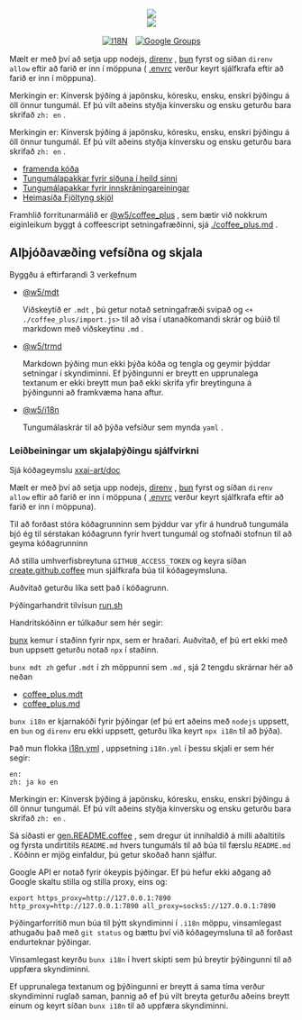 <p align="center"><a href="https://xxai.art"><img src="https://cdn.jsdelivr.net/gh/xxai-art/doc/logo.svg"/></a><br/><a href="https://xxai.art"><img src="https://cdn.jsdelivr.net/gh/xxai-art/doc/xxai.svg"/></a></p><p align="center"><a href="https://github.com/xxai-art/doc#readme"><img alt="I18N" src="https://cdn.jsdelivr.net/gh/wactax/img/t.svg"/></a>　<a href="https://groups.google.com/u/0/g/xxai-art"><img alt="Google Groups" src="https://cdn.jsdelivr.net/gh/wactax/img/g-groups.svg"/></a></p>

Mælt er með því að setja upp nodejs, [direnv](https://direnv.net) , [bun](https://github.com/oven-sh/bun) fyrst og síðan `direnv allow` eftir að farið er inn í möppuna ( [.envrc](https://github.com/xxai-art/doc/blob/main/.envrc) verður keyrt sjálfkrafa eftir að farið er inn í möppuna).

Merkingin er: Kínversk þýðing á japönsku, kóresku, ensku, enskri þýðingu á öll önnur tungumál. Ef þú vilt aðeins styðja kínversku og ensku geturðu bara skrifað `zh: en` .

Merkingin er: Kínversk þýðing á japönsku, kóresku, ensku, enskri þýðingu á öll önnur tungumál. Ef þú vilt aðeins styðja kínversku og ensku geturðu bara skrifað `zh: en` .

* [framenda kóða](https://github.com/xxai-art/web)
* [Tungumálapakkar fyrir síðuna í heild sinni](https://github.com/xxai-art/web/tree/main/i18n)
* [Tungumálapakkar fyrir innskráningareiningar](https://github.com/wacpkg/user/tree/main/ui.i18n)
* [Heimasíða Fjöltyng skjöl](https://github.com/xxai-doc)

Framhlið forritunarmálið er [@w5/coffee_plus](http://npmjs.com/@w5/coffee_plus) , sem bætir við nokkrum eiginleikum byggt á coffeescript setningafræðinni, sjá [./coffee_plus.md](./coffee_plus.md) .

## Alþjóðavæðing vefsíðna og skjala

Byggðu á eftirfarandi 3 verkefnum

* [@w5/mdt](https://www.npmjs.com/package/@w5/mdt)

  Viðskeytið er `.mdt` , þú getur notað setningafræði svipað og `<+ ./coffee_plus/import.js>` til að vísa í utanaðkomandi skrár og búið til markdown með viðskeytinu `.md` .

* [@w5/trmd](https://www.npmjs.com/package/@w5/trmd)

  Markdown þýðing mun ekki þýða kóða og tengla og geymir þýddar setningar í skyndiminni. Ef þýðingunni er breytt en upprunalega textanum er ekki breytt mun það ekki skrifa yfir breytinguna á þýðingunni að framkvæma hana aftur.

* [@w5/i18n](https://www.npmjs.com/package/@w5/i18n)

  Tungumálaskrár til að þýða vefsíður sem mynda `yaml` .

### Leiðbeiningar um skjalaþýðingu sjálfvirkni

Sjá kóðageymslu [xxai-art/doc](https://github.com/xxai-art/doc)

Mælt er með því að setja upp nodejs, [direnv](https://direnv.net) , [bun](https://github.com/oven-sh/bun) fyrst og síðan `direnv allow` eftir að farið er inn í möppuna ( [.envrc](https://github.com/xxai-art/doc/blob/main/.envrc) verður keyrt sjálfkrafa eftir að farið er inn í möppuna).

Til að forðast stóra kóðagrunninn sem þýddur var yfir á hundruð tungumála bjó ég til sérstakan kóðagrunn fyrir hvert tungumál og stofnaði stofnun til að geyma kóðagrunninn

Að stilla umhverfisbreytuna `GITHUB_ACCESS_TOKEN` og keyra síðan [create.github.coffee](https://github.com/xxai-art/doc/blob/main/create.github.coffee) mun sjálfkrafa búa til kóðageymsluna.

Auðvitað geturðu líka sett það í kóðagrunn.

Þýðingarhandrit tilvísun [run.sh](https://github.com/xxai-art/doc/blob/main/run.sh)

Handritskóðinn er túlkaður sem hér segir:

[bunx](https://bun.sh/docs/cli/bunx) kemur í staðinn fyrir npx, sem er hraðari. Auðvitað, ef þú ert ekki með bun uppsett geturðu notað `npx` í staðinn.

`bunx mdt zh` gefur `.mdt` í zh möppunni sem `.md` , sjá 2 tengdu skrárnar hér að neðan

* [coffee_plus.mdt](https://github.com/xxai-doc/zh/blob/main/coffee_plus.mdt)
* [coffee_plus.md](https://github.com/xxai-doc/zh/blob/main/coffee_plus.md)

`bunx i18n` er kjarnakóði fyrir þýðingar (ef þú ert aðeins með `nodejs` uppsett, en `bun` og `direnv` eru ekki uppsett, geturðu líka keyrt `npx i18n` til að þýða).

Það mun flokka [i18n.yml](https://github.com/xxai-art/doc/blob/main/i18n.yml) , uppsetning `i18n.yml` í þessu skjali er sem hér segir:

```
en:
zh: ja ko en
```

Merkingin er: Kínversk þýðing á japönsku, kóresku, ensku, enskri þýðingu á öll önnur tungumál. Ef þú vilt aðeins styðja kínversku og ensku geturðu bara skrifað `zh: en` .

Sá síðasti er [gen.README.coffee](https://github.com/xxai-art/doc/blob/main/gen.README.coffee) , sem dregur út innihaldið á milli aðaltitils og fyrsta undirtitils `README.md` hvers tungumáls til að búa til færslu `README.md` . Kóðinn er mjög einfaldur, þú getur skoðað hann sjálfur.

Google API er notað fyrir ókeypis þýðingar. Ef þú hefur ekki aðgang að Google skaltu stilla og stilla proxy, eins og:

```
export https_proxy=http://127.0.0.1:7890 http_proxy=http://127.0.0.1:7890 all_proxy=socks5://127.0.0.1:7890
```

Þýðingarforritið mun búa til þýtt skyndiminni í `.i18n` möppu, vinsamlegast athugaðu það með `git status` og bættu því við kóðageymsluna til að forðast endurteknar þýðingar.

Vinsamlegast keyrðu `bunx i18n` í hvert skipti sem þú breytir þýðingunni til að uppfæra skyndiminni.

Ef upprunalega textanum og þýðingunni er breytt á sama tíma verður skyndiminni ruglað saman, þannig að ef þú vilt breyta geturðu aðeins breytt einum og keyrt síðan `bunx i18n` til að uppfæra skyndiminni.
